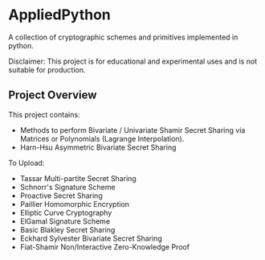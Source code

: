# AppliedPython

A collection of cryptographic schemes and primitives implemented in python. 

Disclaimer: This project is for educational and experimental uses and is not suitable for production.

## Project Overview

This project contains:
- Methods to perform Bivariate / Univariate Shamir Secret Sharing via Matrices or Polynomials (Lagrange Interpolation).
- Harn-Hsu Asymmetric Bivariate Secret Sharing

To Upload:
- Tassar Multi-partite Secret Sharing
- Schnorr's Signature Scheme
- Proactive Secret Sharing
- Paillier Homomorphic Encryption
- Elliptic Curve Cryptography
- ElGamal Signature Scheme
- Basic Blakley Secret Sharing
- Eckhard Sylvester Bivariate Secret Sharing
- Fiat-Shamir Non/Interactive Zero-Knowledge Proof
